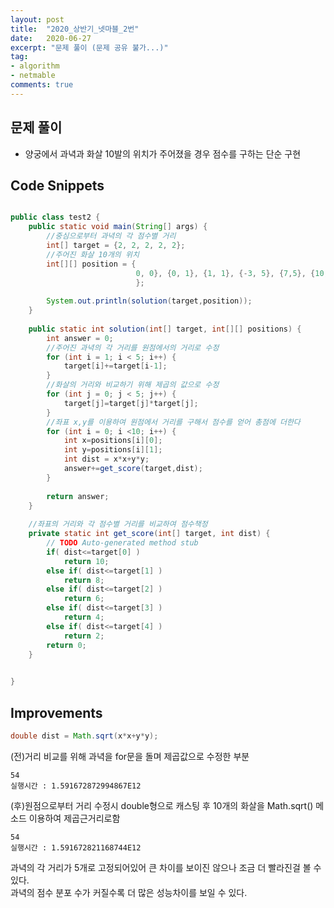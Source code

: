 ```yaml
---
layout: post
title:  "2020_상반기_넷마블_2번"
date:   2020-06-27
excerpt: "문제 풀이 (문제 공유 불가...)"
tag:
- algorithm
- netmable
comments: true
---
```


## 문제 풀이
 - 양궁에서 과녁과 화살 10발의 위치가 주어졌을 경우 점수를 구하는 단순 구현




## Code Snippets

```java

public class test2 {
	public static void main(String[] args) {
		//중심으로부터 과녁의 각 점수별 거리
		int[] target = {2, 2, 2, 2, 2};
		//주어진 화살 10개의 위치
		int[][] position = {
                            0, 0}, {0, 1}, {1, 1}, {-3, 5}, {7,5}, {10, 0}, {-15, 22}, {-6, -5}, {3, 3}, {5, -5}
                            };
		
		System.out.println(solution(target,position));
	}
	
	public static int solution(int[] target, int[][] positions) {
        int answer = 0;
        //주어진 과녁의 각 거리를 원점에서의 거리로 수정
        for (int i = 1; i < 5; i++) {
			target[i]+=target[i-1];
		}
        //화살의 거리와 비교하기 위해 제곱의 값으로 수정
        for (int j = 0; j < 5; j++) {
        	target[j]=target[j]*target[j];        	
        }
        //좌표 x,y를 이용하여 원점에서 거리를 구해서 점수를 얻어 총점에 더한다 
        for (int i = 0; i <10; i++) {
			int x=positions[i][0];
			int y=positions[i][1];
			int dist = x*x+y*y;
			answer+=get_score(target,dist);
		}
        
        return answer;
    }
	
	//좌표의 거리와 각 점수별 거리를 비교하여 점수책정
	private static int get_score(int[] target, int dist) {
		// TODO Auto-generated method stub
		if( dist<=target[0] )
			return 10;
		else if( dist<=target[1] )
			return 8;
		else if( dist<=target[2] )
			return 6;
		else if( dist<=target[3] )
			return 4;
		else if( dist<=target[4] )
			return 2;
		return 0;
	}

	
}


```

## Improvements
```java  
double dist = Math.sqrt(x*x+y*y);
```
 (전)거리 비교를 위해 과녁을 for문을 돌며 제곱값으로 수정한 부분 
```  
54
실행시간 : 1.591672872994867E12
 ```  
 (후)원점으로부터 거리 수정시 double형으로 캐스팅 후 10개의 화살을 Math.sqrt() 메소드 이용하여 제곱근거리로함
 
 ```  
54
실행시간 : 1.591672821168744E12
 ```  

과녁의 각 거리가 5개로 고정되어있어 큰 차이를 보이진 않으나 조금 더 빨라진걸 볼 수 있다.  
과녁의 점수 분포 수가 커질수록 더 많은 성능차이를 보일 수 있다.
 


